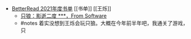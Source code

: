 - [BetterRead 2021年度书单](https://mp.weixin.qq.com/s/ihVUs4VlYbLyFlLLle4c_Q) [[书单]] [[王烁]]
	- [只狼：影逝二度 ***，From Software](https://zh.wikipedia.org/zh-hans/隻狼：暗影雙死)
	- #notes 着实没想到王烁会玩只狼。大概在今年前半年吧，我通关了游戏，只